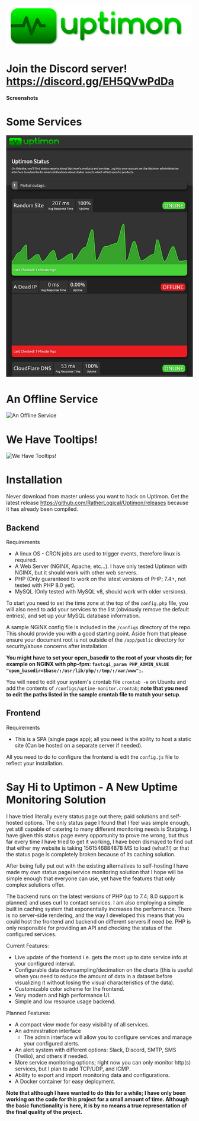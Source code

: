 ![Uptimon Logo](https://github.com/RatherLogical/Uptimon/raw/master/images/uptimonLogo.png)

# Join the Discord server! https://discord.gg/EH5QVwPdDa

**Screenshots**

# Some Services
![Some Online Services](https://github.com/RatherLogical/Uptimon/raw/master/images/image.png)

# An Offline Service
![An Offline Service](https://github.com/RatherLogical/Uptimon/raw/master/images/screenshot_2.png)

# We Have Tooltips!
![We Have Tooltips!](https://github.com/RatherLogical/Uptimon/raw/master/images/screenshot_3.png)

# Installation

Never download from master unless you want to hack on Uptimon. Get the latest release https://github.com/RatherLogical/Uptimon/releases because it has already been compiled.

## Backend

Requirements
- A linux OS - CRON jobs are used to trigger events, therefore linux is required.
- A Web Server (NGINX, Apache, etc...). I have only tested Uptimon with NGINX, but it should work with other web servers.
- PHP (Only guaranteed to work on the latest versions of PHP; 7.4+, not tested with PHP 8.0 yet).
- MySQL (Only tested with MySQL v8, should work with older versions).

To start you need to set the time zone at the top of the ``config.php`` file, you will also need to add your services to the list (obviously remove the default entries), and set up your MySQL database information.

A sample NGINX config file is included in the ``/configs`` directory of the repo. This should provide you with a good starting point. Aside from that please ensure your document root is not outside of the ``/app/public`` directory for security/abuse concerns after installation.

**You might have to set your open_basedir to the root of your vhosts dir; for example on NGINX with php-fpm: ``fastcgi_param PHP_ADMIN_VALUE "open_basedir=$base/:/usr/lib/php/:/tmp/:/var/www";``.**

You will need to edit your system's crontab file ``crontab -e`` on Ubuntu and add the contents of ``/configs/uptime-monitor.crontab``; **note that you need to edit the paths listed in the sample crontab file to match your setup**.

## Frontend

Requirements
- This is a SPA (single page app); all you need is the ability to host a static site (Can be hosted on a separate server if needed).

All you need to do to configure the frontend is edit the ``config.js`` file to reflect your installation.

# Say Hi to Uptimon - A New Uptime Monitoring Solution

I have tried literally every status page out there; paid solutions and self-hosted options. The only status page I found that I feel was simple enough, yet still capable of catering to many different monitoring needs is Statping. I have given this status page every opportunity to prove me wrong, but thus far every time I have tried to get it working, I have been dismayed to find out that either my website is taking 1561546884878 MS to load (what?!) or that the status page is completely broken because of its caching solution.

After being fully put out with the existing alternatives to self-hosting I have made my own status page/service monitoring solution that I hope will be simple enough that everyone can use, yet have the features that only complex solutions offer.

The backend runs on the latest versions of PHP (up to 7.4; 8.0 support is planned) and uses curl to contact services. I am also employing a simple built in caching system that exponentially increases the performance. There is no server-side rendering, and the way I developed this means that you could host the frontend and backend on different servers if need be. PHP is only responsible for providing an API and checking the status of the configured services.

Current Features:
- Live update of the frontend i.e. gets the most up to date service info at your configured interval.
- Configurable data downsampling/decimation on the charts (this is useful when you need to reduce the amount of data in a dataset before visualizing it without losing the visual characteristics of the data).
- Customizable color scheme for the frontend.
- Very modern and high performance UI.
- Simple and low resource usage backend.

Planned Features:
- A compact view mode for easy visibility of all services.
- An administration interface
    - The admin interface will allow you to configure services and manage your configured alerts.
- An alert system with different options: Slack, Discord, SMTP, SMS (Twilio), and others if needed.
- More service monitoring options; right now you can only monitor http(s) services, but I plan to add TCP/UDP, and ICMP.
- Ability to export and import monitoring data and configurations.
- A Docker container for easy deployment.

**Note that although I have wanted to do this for a while; I have only been working on the code for this project for a small amount of time. Although the basic functionality is here, it is by no means a true representation of the final quality of the project.**
